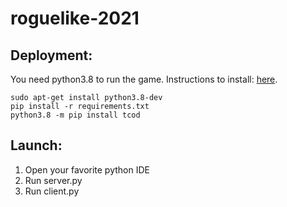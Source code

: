 # roguelike-2021

## Deployment:

You need python3.8 to run the game. Instructions to install: [here](https://linuxize.com/post/how-to-install-python-3-8-on-ubuntu-18-04/).

```console
sudo apt-get install python3.8-dev
pip install -r requirements.txt
python3.8 -m pip install tcod
```

## Launch:

1. Open your favorite python IDE
2. Run server.py
3. Run client.py 